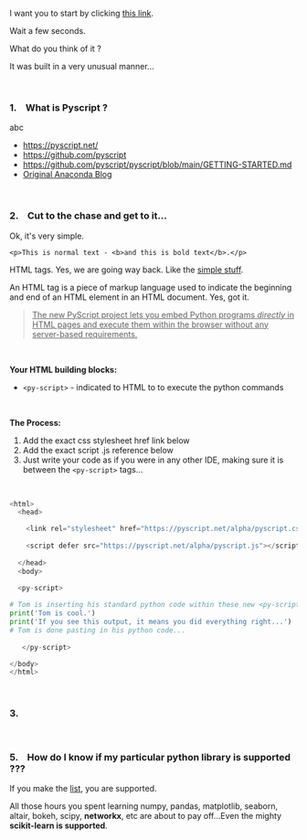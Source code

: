 


I want you to start by clicking [this link](https://pyscript.net/examples/panel_stream.html).  

Wait a few seconds.  

What do you think of it ? 

It was built in a very unusual manner...









<br>

### 1. &ensp; What is Pyscript ? 

abc

* <https://pyscript.net/>
* <https://github.com/pyscript>
* <https://github.com/pyscript/pyscript/blob/main/GETTING-STARTED.md>
* [Original Anaconda Blog](https://www.anaconda.com/blog/pyscript-python-in-the-browser)












<br>

### 2. &ensp;  Cut to the chase and get to it...

Ok, it's very simple. 

`<p>This is normal text - <b>and this is bold text</b>.</p>`

HTML tags.  Yes, we are going way back.  Like the [simple stuff](https://www.w3schools.com/tags/tag_comment.asp). 

An HTML tag is a piece of markup language used to indicate the beginning and end of an HTML element in an HTML document.  Yes, got it.  

> <u>The new PyScript project lets you embed Python programs *directly* in HTML pages and execute them within the browser without any server-based requirements.</u>


<br>


**Your HTML building blocks:**
- `<py-script>` - indicated to HTML to to execute the python commands 


<br>


**The Process:**

1. Add the exact css stylesheet href link below
2. Add the exact script .js reference below 
3. Just write your code as if you were in any other IDE, making sure it is between the `<py-script>` tags...


<br>


```python
<html>
  <head>

    <link rel="stylesheet" href="https://pyscript.net/alpha/pyscript.css"/>
  
    <script defer src="https://pyscript.net/alpha/pyscript.js"></script>
  
  </head>
  <body> 
  
  <py-script>  

# Tom is inserting his standard python code within these new <py-script> html TAGs: 
print('Tom is cool.') 
print('If you see this output, it means you did everything right...')
# Tom is done pasting in his python code...
 
   </py-script> 

</body>
</html>
```









<br>

### 3. &ensp; 


















<br>

### 5. &ensp;  How do I know if my particular python library is supported ???

If you make the [list](https://github.com/pyodide/pyodide/tree/main/packages), you are supported. 

All those hours you spent learning numpy, pandas, matplotlib, seaborn, altair, bokeh, scipy, **networkx**, etc are about to pay off...Even the mighty **scikit-learn is supported**. 




<br>
<br>
<br>